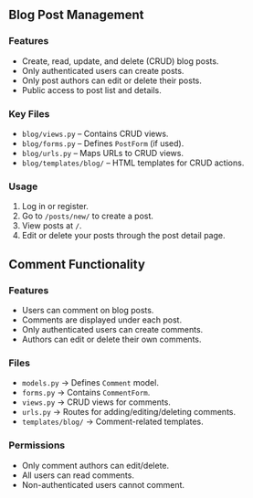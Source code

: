 ## Blog Post Management

### Features
- Create, read, update, and delete (CRUD) blog posts.
- Only authenticated users can create posts.
- Only post authors can edit or delete their posts.
- Public access to post list and details.

### Key Files
- `blog/views.py` – Contains CRUD views.
- `blog/forms.py` – Defines `PostForm` (if used).
- `blog/urls.py` – Maps URLs to CRUD views.
- `blog/templates/blog/` – HTML templates for CRUD actions.

### Usage
1. Log in or register.
2. Go to `/posts/new/` to create a post.
3. View posts at `/`.
4. Edit or delete your posts through the post detail page.

## Comment Functionality

### Features
- Users can comment on blog posts.
- Comments are displayed under each post.
- Only authenticated users can create comments.
- Authors can edit or delete their own comments.

### Files
- `models.py` → Defines `Comment` model.
- `forms.py` → Contains `CommentForm`.
- `views.py` → CRUD views for comments.
- `urls.py` → Routes for adding/editing/deleting comments.
- `templates/blog/` → Comment-related templates.

### Permissions
- Only comment authors can edit/delete.
- All users can read comments.
- Non-authenticated users cannot comment.
